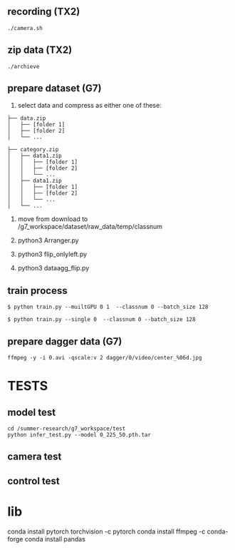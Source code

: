 ## recording (TX2)
 ```
./camera.sh
```

## zip data (TX2)
```
./archieve
```
## prepare dataset (G7) 

1. select data and compress as either one of these:
```
├── data.zip
│   ├── [folder 1]
│   ├── [folder 2]
│   └── ...

```
```
├── category.zip
│   ├── data1.zip
│   │   ├── [folder 1]
│   │   ├── [folder 2]
│   │   └── ...
│   ├── data1.zip
│   │   ├── [folder 1]
│   │   ├── [folder 2]
│   │   └── ...
│   └── ...
```


1. move from download to /g7_workspace/dataset/raw_data/temp/classnum
   
2. python3 Arranger.py

3. python3 flip_onlyleft.py
4. python3 dataagg_flip.py

## train process
```
$ python train.py --muiltGPU 0 1  --classnum 0 --batch_size 128
```
```
$ python train.py --single 0  --classnum 0 --batch_size 128
```
## prepare dagger data (G7)
```
ffmpeg -y -i 0.avi -qscale:v 2 dagger/0/video/center_%06d.jpg
```


# TESTS
## model test
```
cd /summer-research/g7_workspace/test
python infer_test.py --model 0_225_50.pth.tar
```
## camera test
## control test


# lib

conda install pytorch torchvision -c pytorch
conda install ffmpeg -c conda-forge
conda install pandas
